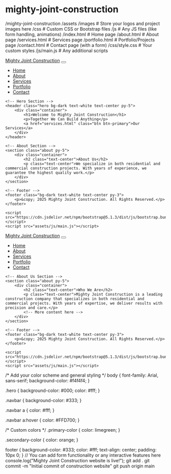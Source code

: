 # mighty-joint-construction
/mighty-joint-construction
    /assets
        /images        # Store your logos and project images here
        /css           # Custom CSS or Bootstrap files
        /js            # Any JS files (like form handling, animations)
    /index.html        # Home page
    /about.html        # About page
    /services.html     # Services page
    /portfolio.html    # Portfolio/Projects page
    /contact.html      # Contact page (with a form)
    /css/style.css     # Your custom styles
    /js/main.js        # Any additional scripts
<!DOCTYPE html>
<html lang="en">
<head>
    <meta charset="UTF-8">
    <meta name="viewport" content="width=device-width, initial-scale=1.0">
    <title>Mighty Joint Construction</title>
    <link href="https://cdn.jsdelivr.net/npm/bootstrap@5.1.3/dist/css/bootstrap.min.css" rel="stylesheet">
    <link rel="stylesheet" href="assets/css/style.css">
</head>
<body>
    <!-- Navigation -->
    <nav class="navbar navbar-expand-lg navbar-dark bg-dark">
        <div class="container">
            <a class="navbar-brand" href="#">Mighty Joint Construction</a>
            <button class="navbar-toggler" type="button" data-bs-toggle="collapse" data-bs-target="#navbarNav" aria-controls="navbarNav" aria-expanded="false" aria-label="Toggle navigation">
                <span class="navbar-toggler-icon"></span>
            </button>
            <div class="collapse navbar-collapse" id="navbarNav">
                <ul class="navbar-nav ms-auto">
                    <li class="nav-item">
                        <a class="nav-link active" href="index.html">Home</a>
                    </li>
                    <li class="nav-item">
                        <a class="nav-link" href="about.html">About</a>
                    </li>
                    <li class="nav-item">
                        <a class="nav-link" href="services.html">Services</a>
                    </li>
                    <li class="nav-item">
                        <a class="nav-link" href="portfolio.html">Portfolio</a>
                    </li>
                    <li class="nav-item">
                        <a class="nav-link" href="contact.html">Contact</a>
                    </li>
                </ul>
            </div>
        </div>
    </nav>

    <!-- Hero Section -->
    <header class="hero bg-dark text-white text-center py-5">
        <div class="container">
            <h1>Welcome to Mighty Joint Construction</h1>
            <p>Together We Can Build Anything</p>
            <a href="services.html" class="btn btn-primary">Our Services</a>
        </div>
    </header>

    <!-- About Section -->
    <section class="about py-5">
        <div class="container">
            <h2 class="text-center">About Us</h2>
            <p class="text-center">We specialize in both residential and commercial construction projects. With years of experience, we guarantee the highest quality work.</p>
        </div>
    </section>

    <!-- Footer -->
    <footer class="bg-dark text-white text-center py-3">
        <p>&copy; 2025 Mighty Joint Construction. All Rights Reserved.</p>
    </footer>

    <script src="https://cdn.jsdelivr.net/npm/bootstrap@5.1.3/dist/js/bootstrap.bundle.min.js"></script>
    <script src="assets/js/main.js"></script>
</body>
</html>
<!DOCTYPE html>
<html lang="en">
<head>
    <meta charset="UTF-8">
    <meta name="viewport" content="width=device-width, initial-scale=1.0">
    <title>About Us | Mighty Joint Construction</title>
    <link href="https://cdn.jsdelivr.net/npm/bootstrap@5.1.3/dist/css/bootstrap.min.css" rel="stylesheet">
    <link rel="stylesheet" href="assets/css/style.css">
</head>
<body>
    <!-- Navigation -->
    <nav class="navbar navbar-expand-lg navbar-dark bg-dark">
        <div class="container">
            <a class="navbar-brand" href="#">Mighty Joint Construction</a>
            <button class="navbar-toggler" type="button" data-bs-toggle="collapse" data-bs-target="#navbarNav" aria-controls="navbarNav" aria-expanded="false" aria-label="Toggle navigation">
                <span class="navbar-toggler-icon"></span>
            </button>
            <div class="collapse navbar-collapse" id="navbarNav">
                <ul class="navbar-nav ms-auto">
                    <li class="nav-item">
                        <a class="nav-link" href="index.html">Home</a>
                    </li>
                    <li class="nav-item">
                        <a class="nav-link active" href="about.html">About</a>
                    </li>
                    <li class="nav-item">
                        <a class="nav-link" href="services.html">Services</a>
                    </li>
                    <li class="nav-item">
                        <a class="nav-link" href="portfolio.html">Portfolio</a>
                    </li>
                    <li class="nav-item">
                        <a class="nav-link" href="contact.html">Contact</a>
                    </li>
                </ul>
            </div>
        </div>
    </nav>

    <!-- About Us Section -->
    <section class="about py-5">
        <div class="container">
            <h2 class="text-center">Who We Are</h2>
            <p class="text-center">Mighty Joint Construction is a leading construction company that specializes in both residential and commercial projects. With years of expertise, we deliver results with precision and care.</p>
            <!-- More content here -->
        </div>
    </section>

    <!-- Footer -->
    <footer class="bg-dark text-white text-center py-3">
        <p>&copy; 2025 Mighty Joint Construction. All Rights Reserved.</p>
    </footer>

    <script src="https://cdn.jsdelivr.net/npm/bootstrap@5.1.3/dist/js/bootstrap.bundle.min.js"></script>
    <script src="assets/js/main.js"></script>
</body>
</html>
<!-- Same as previous HTML structure, just include your specific services content -->
<!-- Same structure; display images of past projects with descriptions -->
<!-- Include a simple contact form here -->
/* Add your color scheme and general styling */
body {
    font-family: Arial, sans-serif;
    background-color: #f4f4f4;
}

.hero {
    background-color: #000;
    color: #fff;
}

.navbar {
    background-color: #333;
}

.navbar a {
    color: #fff;
}

.navbar a:hover {
    color: #FFD700;
}

/* Custom colors */
.primary-color {
    color: limegreen;
}

.secondary-color {
    color: orange;
}

footer {
    background-color: #333;
    color: #fff;
    text-align: center;
    padding: 10px 0;
}
// You can add form functionality or any interactive features here
console.log("Mighty Joint Construction website is live!");
git add .
git commit -m "Initial commit of construction website"
git push origin main
